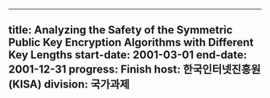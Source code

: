
---
title: Analyzing the Safety of the Symmetric Public Key Encryption Algorithms with Different Key Lengths
start-date: 2001-03-01
end-date: 2001-12-31
progress: Finish
host: 한국인터넷진흥원(KISA)
division: 국가과제
---
